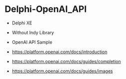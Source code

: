 # Delphi-OpenAI_API

- Delphi XE 
- Without Indy Library 
- OpenAI API Sample

- https://platform.openai.com/docs/introduction
- https://platform.openai.com/docs/guides/completion
- https://platform.openai.com/docs/guides/images
